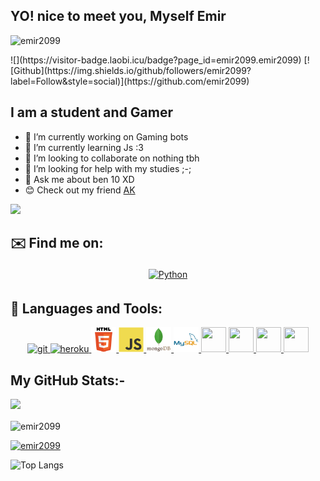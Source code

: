## YO! nice to meet you, Myself Emir
<p align="left"> <img src="https://komarev.com/ghpvc/?username=emir2099&label=Profile%20views&color=ffd700&style=flat" alt="emir2099" /> </p>
![](https://visitor-badge.laobi.icu/badge?page_id=emir2099.emir2099)
[![Github](https://img.shields.io/github/followers/emir2099?label=Follow&style=social)](https://github.com/emir2099)

## I am a student and Gamer
- 🔭 I’m currently working on Gaming bots 
- 🌱 I’m currently learning Js :3
- 👯 I’m looking to collaborate on nothing tbh
- 🤔 I’m looking for help with my studies ;-;
- 💬 Ask me about ben 10 XD 
- 😊 Check out my friend [AK](https://github.com/AkshatOP)
<img src="http://ansyori28.files.wordpress.com/2012/08/spidey3_banner.jpg">

## ✉️ Find me on:


<p align="center">
 <a href="https://discord.gg/vM29v9W2kv" target="_blank" rel="noopener noreferrer"> <img src="https://www.freepnglogos.com/uploads/discord-logo-png/discord-logo-logodownload-download-logotipos-1.png" alt="Python" height="40" style="vertical-align:top; margin:4px"> </a>

<br />



## 🧰 **Languages and Tools:**

<p align="center"> <a href="https://git-scm.com/" target="_blank"> <img src="https://www.vectorlogo.zone/logos/git-scm/git-scm-icon.svg" alt="git" width="40" height="40"/> </a> <a href="https://heroku.com" target="_blank"> <img src="https://www.vectorlogo.zone/logos/heroku/heroku-icon.svg" alt="heroku" width="40" height="40"/> </a> <a href="https://www.w3.org/html/" target="_blank"> <img src="https://raw.githubusercontent.com/devicons/devicon/master/icons/html5/html5-original-wordmark.svg" alt="html5" width="40" height="40"/> </a> <a href="https://developer.mozilla.org/en-US/docs/Web/JavaScript" target="_blank"> <img src="https://raw.githubusercontent.com/devicons/devicon/master/icons/javascript/javascript-original.svg" alt="javascript" w![image](https://user-images.githubusercontent.com/84385451/133424608-079984c1-7a33-4207-b455-71a05044a7f8.png)
idth="40" height="40"/> </a> <a href="https://www.mongodb.com/" target="_blank"> <img src="https://raw.githubusercontent.com/devicons/devicon/master/icons/mongodb/mongodb-original-wordmark.svg" alt="mongodb" width="40" height="40"/> </a> <a href="https://www.mysql.com/" target="_blank"> <img src="https://raw.githubusercontent.com/devicons/devicon/master/icons/mysql/mysql-original-wordmark.svg" alt="mysql" width="40" height="40"/> </a> <a 
<p align="center"> <a href="https://aoi.js.org/index.html" target="_blank"> <img src="https://avatars.githubusercontent.com/u/83202021?s=280&v=4" width="40" height="40"/> </a> <a
<p align="center"> <a href="https://botdesignerdiscord.com/" target="_blank"> <img src="https://data.apksum.com/b3/com.jakubtomana.discordbotdesinger/1.12.5/icon.png" width="40" height="40"/> </a> <a
<p align="center"> <a href="https://dbd.js.org/" target="_blank"> <img src="https://images.discordapp.net/avatars/772968022691676210/981f79673563f7268f4e6a88f1091787.png?size=128" width="40" height= "40"/> </a> <a
<p align="center"> <a href="https://code.visualstudio.com/" target="_/blank"> <img src="https://miro.medium.com/max/600/1*u9Rw2zT1kQl0I0Oa-9vc_g.png" width="40" height="40"/> </a> </p>


## My GitHub Stats:-

<img src="https://github-readme-stats.vercel.app/api?username=Emir2099&&show_icons=true&title_color=ffd700&icon_color=bb2acf&text_color=daf7dc&bg_color=151515">

<p><img align="center" src="https://github-readme-streak-stats.herokuapp.com/?user=emir2099&" alt="emir2099" /></p>

<p align="left"> <a href="https://github.com/ryo-ma/github-profile-trophy"><img src="https://github-profile-trophy.vercel.app/?username=emir2099" alt="emir2099" /></a> </p>

![Top Langs](https://github-readme-stats.vercel.app/api/top-langs/?username=CharalambosIoannou&theme=tokyonight)
